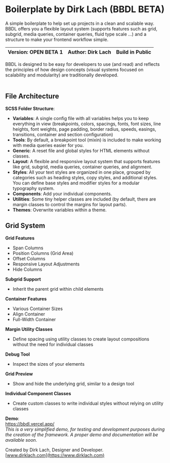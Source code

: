 # Boilerplate by Dirk Lach (BBDL BETA)

A simple boilerplate to help set up projects in a clean and scalable way. BBDL offers you a flexible layout system (supports features such as grid, subgrid, media queries, container queries, fluid type scale …) and a structure to make your frontend workflow simple.<br>

| **Version:** OPEN BETA 1 | **Author:** Dirk Lach | Build in Public |
| --- | --- | --- |

BBDL is designed to be easy for developers to use (and read) and reflects the principles of how design concepts (visual systems focused on scalability and modularity) are traditionally developed.<br><br>

## File Architecture

**SCSS Folder Structure**:<br>
- **Variables**: A single config file with all variables helps you to keep everything in view (breakpoints, colors, spacings, fonts, font sizes, line heights, font weights, page padding, border radius, speeds, easings, transitions, container and section configuration)
- **Tools**: By default, a breakpoint tool (mixin) is included to make working with media queries easier for you.
- **Generic**: A reset file and global styles for HTML elements without classes.
- **Layout**: A flexible and responsive layout system that supports features like grid, subgrid, media queries, container queries, and alignment.
- **Styles**: All your text styles are organized in one place, grouped by categories such as heading styles, copy styles, and additional styles. You can define base styles and modifier styles for a modular typography system.
- **Components**: Add your individual components.
- **Utilities**: Some tiny helper classes are included (by default, there are margin classes to control the margins for layout parts).
- **Themes**: Overwrite variables within a theme.


## Grid System

**Grid Features**
- Span Columns
- Position Columns (Grid Area)
- Offset Columns
- Responsive Layout Adjustments
- Hide Columns

**Subgrid Support**
- Inherit the parent grid within child elements

**Container Features**
- Various Container Sizes
- Align Container
- Full-Width Container

**Margin Utility Classes**
- Define spacing using utility classes to create layout compositions without the need for individual classes

**Debug Tool**
- Inspect the sizes of your elements

**Grid Preview**
- Show and hide the underlying grid, similar to a design tool

**Individual Component Classes**
- Create custom classes to write individual styles without relying on utility classes

**Demo**:<br>
https://bbdl.vercel.app/ <br>
*This is a very simplified demo, for testing and development purposes during the creation of the framework. A proper demo and documentation will be available soon.*<br>

Created by Dirk Lach, Designer and Developer.<br>
[www.dirklach.com](https://www.dirklach.com)

<!--
Playground: [https://friendlycss.vercel.app/](https://friendlycss.vercel.app/)

---

# Folder structure

- **00-vendor**
- **01-foundations**
  - \_animation.scss
  - \_color.scss
  - \_fonts.scss
  - \_global.scss
  - \_index.scss
  - \_reset.scss
  - \_responsive.scss
  - \_spacing.scss
  - \_helper.scss
  - \_transitions.scss
  - \_type-scale.scss
  - \_typography.scss
  - \_z-index.scss
- **02-components**
  - \_acomponent.scss
  - \_bcomponent.scss
  - \_ccomponent.scss
  - \_dcomponent.scss
  - \_index.scss
  - \_xcomponent.scss

---

# General

## General › Class Naming

- I am using [BEM](https://getbem.com/) to structure my CSS classes.

## General › Nesting (SCSS)

- For readability reasons I avoid nesting my code as soon as I leave a specific part or element.
- I use nested code only for pseudo classes, pseudo elements, and media queries.

## General › File Structure

- Import the foundations with the help of @use (if needed)
- Divide every component or nested element in a file with a bold divider. This help to structure your file and find each part wuickly, while resucing the mental load.

```css
@use "../01-foundations" as *;

// ==================================================================
// Components / A Component
// ==================================================================

.c-acomponent {
  display: flex;
}
```

## General › Declaration order

Choose a style for organizing your CSS declarations based on the needs of each project. I recommend either alphabetical or type-based ordering, as demonstrated in the following example (inspired by Idiomatic CSS).

```css
.selector {
  /* Positioning */
  position: absolute;
  z-index: 10;
  top: 0;
  right: 0;
  bottom: 0;
  left: 0;

  /* Display & Box Model */
  display: inline-block;
  overflow: hidden;
  box-sizing: border-box;
  width: 100px;
  height: 100px;
  padding: 10px;
  border: 10px solid #333;
  margin: 10px;

  /* Other */
  background: #000;
  color: #fff;
  font-family: sans-serif;
  font-size: 16px;
  text-align: right;
}
```

---

# Foundations

## Foundations › Animation

- …

## Foundations › Color

- Only use colors which are defined as variables in your foundations

## Foundations › Fonts

- …

## Foundations › Global

- …

## Foundations › Index

- Sort your imports alphabetically

```scss
@forward "breadcrumb";
@forward "card";
@forward "facts";
@forward "footer";
@forward "headerbar";
@forward "heading";
@forward "hero";
@forward "marquee";
@forward "metabar";
@forward "section";
@forward "subheading";
```

## Foundations › Reset

- …

## Foundations › Responsive

- …

## Foundations › Spacing

- …

## Foundations › Helper

- …

## Foundations › Transitions

- …

## Foundations › Type Scale

- …

## Foundations › Typography

- The following font decisions should only made in the foundations, not in the components itself:
  - font-family
  - font-weight
  - font-size
  - line-height
  - color
  - transitions
  - hover effects

## Foundations › z-index

- …

---

# Components

## Components › File Structure

- As mentioned under ‘General,’ you should separate each element of your component using a bold divider.

```css
// ==================================================================
// Components / A Component
// ==================================================================

.c-acomponent {
  display: flex;
}

// ==================================================================
// Components / A Component > Title
// ==================================================================

.c-acomponent__title {
  display: flex;

  &::before {
    content: "—";
  }
}

// ==================================================================
// Components / A Component > Content
// ==================================================================

.c-acomponent__content {
  display: flex;

  &:hover {
    border: 1px solid red;
  }
}
``` -->
